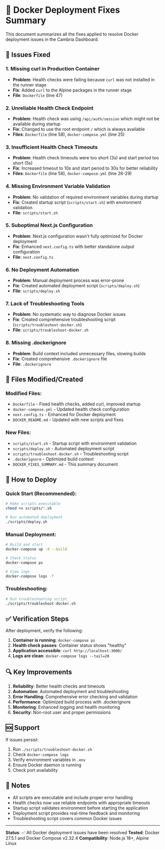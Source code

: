 # 🐳 Docker Deployment Fixes Summary

This document summarizes all the fixes applied to resolve Docker deployment issues in the Cambria Dashboard.

## 🔧 Issues Fixed

### 1. **Missing curl in Production Container**
- **Problem**: Health checks were failing because `curl` was not installed in the runner stage
- **Fix**: Added `curl` to the Alpine packages in the runner stage
- **File**: `Dockerfile` (line 47)

### 2. **Unreliable Health Check Endpoint**
- **Problem**: Health check was using `/api/auth/session` which might not be available during startup
- **Fix**: Changed to use the root endpoint `/` which is always available
- **Files**: `Dockerfile` (line 58), `docker-compose.yml` (line 25)

### 3. **Insufficient Health Check Timeouts**
- **Problem**: Health check timeouts were too short (3s) and start period too short (5s)
- **Fix**: Increased timeout to 10s and start period to 30s for better reliability
- **Files**: `Dockerfile` (line 58), `docker-compose.yml` (line 26-29)

### 4. **Missing Environment Variable Validation**
- **Problem**: No validation of required environment variables during startup
- **Fix**: Created startup script (`scripts/start.sh`) with environment validation
- **File**: `scripts/start.sh`

### 5. **Suboptimal Next.js Configuration**
- **Problem**: Next.js configuration wasn't fully optimized for Docker deployment
- **Fix**: Enhanced `next.config.ts` with better standalone output configuration
- **File**: `next.config.ts`

### 6. **No Deployment Automation**
- **Problem**: Manual deployment process was error-prone
- **Fix**: Created automated deployment script (`scripts/deploy.sh`)
- **File**: `scripts/deploy.sh`

### 7. **Lack of Troubleshooting Tools**
- **Problem**: No systematic way to diagnose Docker issues
- **Fix**: Created comprehensive troubleshooting script (`scripts/troubleshoot-docker.sh`)
- **File**: `scripts/troubleshoot-docker.sh`

### 8. **Missing .dockerignore**
- **Problem**: Build context included unnecessary files, slowing builds
- **Fix**: Created comprehensive `.dockerignore` file
- **File**: `.dockerignore`

## 📁 Files Modified/Created

### Modified Files:
- `Dockerfile` - Fixed health checks, added curl, improved startup
- `docker-compose.yml` - Updated health check configuration
- `next.config.ts` - Enhanced for Docker deployment
- `DOCKER_README.md` - Updated with new scripts and fixes

### New Files:
- `scripts/start.sh` - Startup script with environment validation
- `scripts/deploy.sh` - Automated deployment script
- `scripts/troubleshoot-docker.sh` - Troubleshooting script
- `.dockerignore` - Optimized build context
- `DOCKER_FIXES_SUMMARY.md` - This summary document

## 🚀 How to Deploy

### Quick Start (Recommended):
```bash
# Make scripts executable
chmod +x scripts/*.sh

# Run automated deployment
./scripts/deploy.sh
```

### Manual Deployment:
```bash
# Build and start
docker-compose up -d --build

# Check status
docker-compose ps

# View logs
docker-compose logs -f
```

### Troubleshooting:
```bash
# Run troubleshooting script
./scripts/troubleshoot-docker.sh
```

## ✅ Verification Steps

After deployment, verify the following:

1. **Container is running**: `docker-compose ps`
2. **Health check passes**: Container status shows "healthy"
3. **Application accessible**: `curl http://localhost:3000/`
4. **Logs are clean**: `docker-compose logs --tail=20`

## 🔍 Key Improvements

1. **Reliability**: Better health checks and timeouts
2. **Automation**: Automated deployment and troubleshooting
3. **Error Handling**: Comprehensive error checking and validation
4. **Performance**: Optimized build process with .dockerignore
5. **Monitoring**: Enhanced logging and health monitoring
6. **Security**: Non-root user and proper permissions

## 🆘 Support

If issues persist:

1. Run `./scripts/troubleshoot-docker.sh`
2. Check `docker-compose logs`
3. Verify environment variables in `.env`
4. Ensure Docker daemon is running
5. Check port availability

## 📝 Notes

- All scripts are executable and include proper error handling
- Health checks now use reliable endpoints with appropriate timeouts
- Startup script validates environment before starting the application
- Deployment script provides real-time feedback and monitoring
- Troubleshooting script covers common Docker issues

---

**Status**: ✅ All Docker deployment issues have been resolved
**Tested**: Docker 27.5.1 and Docker Compose v2.32.4
**Compatibility**: Node.js 18+, Alpine Linux

